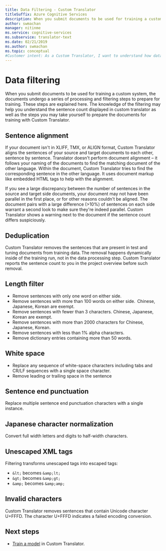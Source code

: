 ```yaml
---
title: Data Filtering - Custom Translator
titleSuffix: Azure Cognitive Services
description: When you submit documents to be used for training a custom system, the documents undergo a series of processing and filtering steps to prepare for training.
author: swmachan
manager: nitinme
ms.service: cognitive-services
ms.subservice: translator-text
ms.date: 02/21/2019
ms.author: swmachan
ms.topic: conceptual
#Customer intent: As a Custom Translator, I want to understand how data is filtered before training a model.
---
```


# Data filtering

When you submit documents to be used for training a custom system, the documents undergo a series of processing and filtering steps to prepare for training. These steps are explained here. The knowledge of the filtering may help you understand the sentence count displayed in custom translator as well as the steps you may take yourself to prepare the documents for training with Custom Translator.

## Sentence alignment
If your document isn't in XLIFF, TMX, or ALIGN format, Custom Translator aligns the sentences of your source and target documents to each other, sentence by sentence. Translator doesn't perform document alignment – it follows your naming of the documents to find the matching document of the other language. Within the document, Custom Translator tries to find the corresponding sentence in the other language. It uses document markup like embedded HTML tags to help with the alignment.  

If you see a large discrepancy between the number of sentences in the source and target side documents, your document may not have been parallel in the first place, or for other reasons couldn't be aligned. The document pairs with a large difference (>10%) of sentences on each side warrant a second look to make sure they're indeed parallel. Custom Translator shows a warning next to the document if the sentence count differs suspiciously.  


## Deduplication
Custom Translator removes the sentences that are present in test and tuning documents from training data. The removal happens dynamically inside of the training run, not in the data processing step. Custom Translator reports the sentence count to you in the project overview before such removal.  

## Length filter
* Remove sentences with only one word on either side.
* Remove sentences with more than 100 words on either side.  Chinese, Japanese, Korean are exempt.
* Remove sentences with fewer than 3 characters. Chinese, Japanese, Korean are exempt.
* Remove sentences with more than 2000 characters for Chinese, Japanese, Korean.
* Remove sentences with less than 1% alpha characters.
* Remove dictionary entries containing more than 50 words.

## White space
* Replace any sequence of white-space characters including tabs and CR/LF sequences with a single space character.
* Remove leading or trailing space in the sentence

## Sentence end punctuation
Replace multiple sentence end punctuation characters with a single instance.  

## Japanese character normalization
Convert full width letters and digits to half-width characters.

## Unescaped XML tags
Filtering transforms unescaped tags into escaped tags:
* `&lt;` becomes `&amp;lt;`
* `&gt;` becomes `&amp;gt;`
* `&amp;` becomes `&amp;amp;`

## Invalid characters
Custom Translator removes sentences that contain Unicode character U+FFFD. The character U+FFFD indicates a failed encoding conversion.

## Next steps

- [Train a model](how-to-train-model.md) in Custom Translator.
